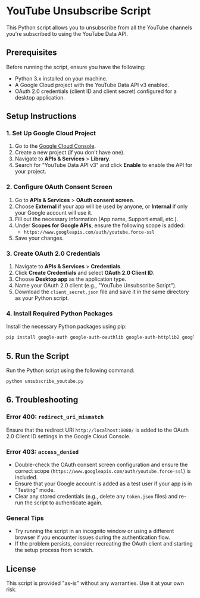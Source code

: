 # YouTube Unsubscribe Script

This Python script allows you to unsubscribe from all the YouTube channels you're subscribed to using the YouTube Data API.

## Prerequisites

Before running the script, ensure you have the following:

- Python 3.x installed on your machine.
- A Google Cloud project with the YouTube Data API v3 enabled.
- OAuth 2.0 credentials (client ID and client secret) configured for a desktop application.

## Setup Instructions

### 1. Set Up Google Cloud Project

1. Go to the [Google Cloud Console](https://console.cloud.google.com/).
2. Create a new project (if you don't have one).
3. Navigate to **APIs & Services** > **Library**.
4. Search for "YouTube Data API v3" and click **Enable** to enable the API for your project.

### 2. Configure OAuth Consent Screen

1. Go to **APIs & Services** > **OAuth consent screen**.
2. Choose **External** if your app will be used by anyone, or **Internal** if only your Google account will use it.
3. Fill out the necessary information (App name, Support email, etc.).
4. Under **Scopes for Google APIs**, ensure the following scope is added:
   - `https://www.googleapis.com/auth/youtube.force-ssl`
5. Save your changes.

### 3. Create OAuth 2.0 Credentials

1. Navigate to **APIs & Services** > **Credentials**.
2. Click **Create Credentials** and select **OAuth 2.0 Client ID**.
3. Choose **Desktop app** as the application type.
4. Name your OAuth 2.0 client (e.g., "YouTube Unsubscribe Script").
5. Download the `client_secret.json` file and save it in the same directory as your Python script.

### 4. Install Required Python Packages

Install the necessary Python packages using pip:

```bash
pip install google-auth google-auth-oauthlib google-auth-httplib2 google-api-python-client
```

## 5. Run the Script

Run the Python script using the following command:

```bash
python unsubscribe_youtube.py
```

## 6. Troubleshooting

### Error 400: `redirect_uri_mismatch`

Ensure that the redirect URI `http://localhost:8080/` is added to the OAuth 2.0 Client ID settings in the Google Cloud Console.

### Error 403: `access_denied`

- Double-check the OAuth consent screen configuration and ensure the correct scope (`https://www.googleapis.com/auth/youtube.force-ssl`) is included.
- Ensure that your Google account is added as a test user if your app is in "Testing" mode.
- Clear any stored credentials (e.g., delete any `token.json` files) and re-run the script to authenticate again.

### General Tips

- Try running the script in an incognito window or using a different browser if you encounter issues during the authentication flow.
- If the problem persists, consider recreating the OAuth client and starting the setup process from scratch.

## License

This script is provided "as-is" without any warranties. Use it at your own risk.


